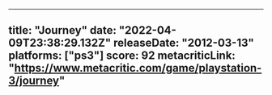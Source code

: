 
---
title: "Journey"
date: "2022-04-09T23:38:29.132Z"
releaseDate: "2012-03-13"
platforms: ["ps3"]
score: 92
metacriticLink: "https://www.metacritic.com/game/playstation-3/journey"
---
